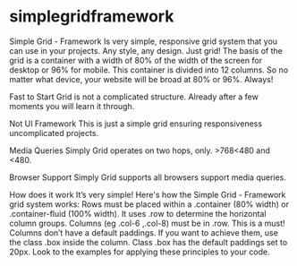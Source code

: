 simplegridframework
===================

 Simple Grid - Framework  Is very simple, responsive grid system that you can use in your projects. Any style, any design. Just grid! The basis of the grid is a container with a width of 80% of the width of the screen for desktop or 96% for mobile. This container is divided into 12 columns. So no matter what device, your website will be broad at 80% or 96%. Always!
 

Fast to Start
Grid is not a complicated structure. Already after a few moments you will learn it through.

Not UI Framework
This is just a simple grid ensuring responsiveness uncomplicated projects.

Media Queries
Simply Grid operates on two hops, only. >768<480 and <480.

Browser Support
Simply Grid supports all browsers support media queries.


How does it work
It’s very simple! Here's how the Simple Grid - Framework grid system works:
Rows must be placed within a .container (80% width) or .container-fluid (100% width). It uses .row to determine the horizontal column groups. Columns (eg .col-6 ,.col-8) must be in .row. This is a must! Columns don’t have a default paddings. If you want to achieve them, use the class .box inside the column. Class .box has the default paddings set to 20px. Look to the examples for applying these principles to your code.



